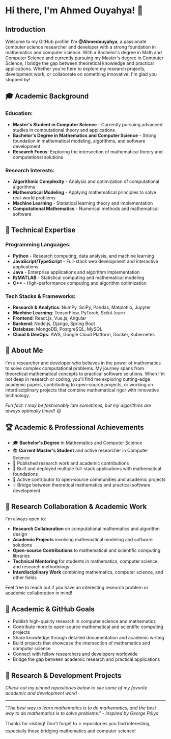 # Hi there, I'm Ahmed Ouyahya! 👋

## Introduction
Welcome to my GitHub profile! I'm **@Ahmedouyahya**, a passionate computer science researcher and developer with a strong foundation in mathematics and computer science. With a Bachelor's degree in Math and Computer Science and currently pursuing my Master's degree in Computer Science, I bridge the gap between theoretical knowledge and practical applications. Whether you're here to explore my research projects, development work, or collaborate on something innovative, I'm glad you stopped by!

## 🎓 Academic Background
### Education:
- **Master's Student in Computer Science** - Currently pursuing advanced studies in computational theory and applications
- **Bachelor's Degree in Mathematics and Computer Science** - Strong foundation in mathematical modeling, algorithms, and software development
- **Research Focus**: Exploring the intersection of mathematical theory and computational solutions

### Research Interests:
- **Algorithmic Complexity** - Analysis and optimization of computational algorithms
- **Mathematical Modeling** - Applying mathematical principles to solve real-world problems
- **Machine Learning** - Statistical learning theory and implementation
- **Computational Mathematics** - Numerical methods and mathematical software

## 🚀 Technical Expertise
### Programming Languages:
- **Python** - Research computing, data analysis, and machine learning
- **JavaScript/TypeScript** - Full-stack web development and interactive applications
- **Java** - Enterprise applications and algorithm implementation
- **R/MATLAB** - Statistical computing and mathematical modeling
- **C++** - High-performance computing and algorithm optimization

### Tech Stacks & Frameworks:
- **Research & Analytics**: NumPy, SciPy, Pandas, Matplotlib, Jupyter
- **Machine Learning**: TensorFlow, PyTorch, Scikit-learn
- **Frontend**: React.js, Vue.js, Angular
- **Backend**: Node.js, Django, Spring Boot
- **Database**: MongoDB, PostgreSQL, MySQL
- **Cloud & DevOps**: AWS, Google Cloud Platform, Docker, Kubernetes

## 🎯 About Me
I'm a researcher and developer who believes in the power of mathematics to solve complex computational problems. My journey spans from theoretical mathematical concepts to practical software solutions. When I'm not deep in research or coding, you'll find me exploring cutting-edge academic papers, contributing to open-source projects, or working on interdisciplinary projects that combine mathematical rigor with innovative technology.

*Fun fact: I may be fashionably late sometimes, but my algorithms are always optimally timed! 😄*

## 🏆 Academic & Professional Achievements
- 🎓 **Bachelor's Degree** in Mathematics and Computer Science
- 📚 **Current Master's Student** and active researcher in Computer Science
- 🔬 Published research work and academic contributions
- 🌟 Built and deployed multiple full-stack applications with mathematical foundations
- 🤝 Active contributor to open-source communities and academic projects
- 💡 Bridge between theoretical mathematics and practical software development

## 💼 Research Collaboration & Academic Work
I'm always open to:
- **Research Collaboration** on computational mathematics and algorithm design
- **Academic Projects** involving mathematical modeling and software solutions
- **Open-source Contributions** to mathematical and scientific computing libraries
- **Technical Mentoring** for students in mathematics, computer science, and research methodology
- **Interdisciplinary Work** combining mathematics, computer science, and other fields

Feel free to reach out if you have an interesting research problem or academic collaboration in mind!

## 🎯 Academic & GitHub Goals
- Publish high-quality research in computer science and mathematics
- Contribute more to open-source mathematical and scientific computing projects
- Share knowledge through detailed documentation and academic writing
- Build projects that showcase the intersection of mathematics and computer science
- Connect with fellow researchers and developers worldwide
- Bridge the gap between academic research and practical applications

## 📌 Research & Development Projects
*Check out my pinned repositories below to see some of my favorite academic and development work!*

---

*"The best way to learn mathematics is to do mathematics, and the best way to do mathematics is to solve problems." - Inspired by George Pólya*

Thanks for visiting! Don't forget to ⭐ repositories you find interesting, especially those bridging mathematics and computer science!
